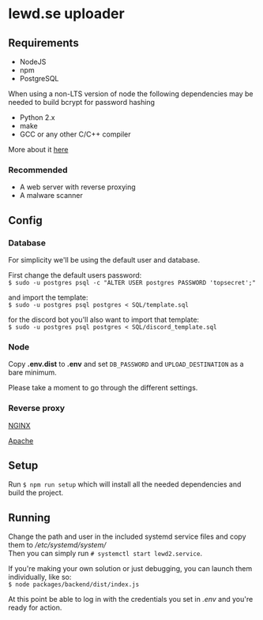 # lewd.se uploader

## Requirements
* NodeJS
* npm
* PostgreSQL

When using a non-LTS version of node the following dependencies may be needed to build bcrypt for password hashing

* Python 2.x
* make
* GCC or any other C/C++ compiler

More about it [here](https://www.npmjs.com/package/bcrypt#dependencies)

### Recommended
* A web server with reverse proxying
* A malware scanner

## Config
### Database
For simplicity we'll be using the default user and database.

First change the default users password:<br>
`$ sudo -u postgres psql -c "ALTER USER postgres PASSWORD 'topsecret';"`

and import the template:<br>
`$ sudo -u postgres psql postgres < SQL/template.sql`

for the discord bot you'll also want to import that template:<br>
`$ sudo -u postgres psql postgres < SQL/discord_template.sql`

### Node
Copy **.env.dist** to **.env** and set `DB_PASSWORD` and `UPLOAD_DESTINATION` as a bare minimum.

Please take a moment to go through the different settings.

### Reverse proxy
[NGINX](https://docs.nginx.com/nginx/admin-guide/web-server/reverse-proxy/)

[Apache](https://httpd.apache.org/docs/2.4/howto/reverse_proxy.html)

## Setup
Run `$ npm run setup` which will install all the needed dependencies and build the project.

## Running
Change the path and user in the included systemd service files and copy them to _/etc/systemd/system/_ <br>
Then you can simply run `# systemctl start lewd2.service`.

If you're making your own solution or just debugging, you can launch them individually, like so:<br>
`$ node packages/backend/dist/index.js`

At this point be able to log in with the credentials you set in _.env_ and you're ready for action.
